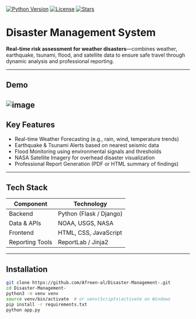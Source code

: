 <!-- Optional: Badges for CI, license, etc. Customize as needed -->
[![Python Version](https://img.shields.io/badge/python-3.x-blue.svg)]()
[![License](https://img.shields.io/badge/license-MIT-green.svg)]()
[![Stars](https://img.shields.io/github/stars/Afreen-al/Disaster-Management--?style=social)]()

# Disaster Management System

**Real-time risk assessment for weather disasters**—combines weather, earthquake, tsunami, flood, and satellite data to ensure safe travel through dynamic analysis and professional reporting.

---

##  Demo


![image](https://github.com/user-attachments/assets/90c60a70-71b6-4237-bc46-93b57a8d5f36)
---

##  Key Features

- Real-time Weather Forecasting (e.g., rain, wind, temperature trends)  
- Earthquake & Tsunami Alerts based on nearest seismic data  
- Flood Monitoring using environmental signals and thresholds  
- NASA Satellite Imagery for overhead disaster visualization  
- Professional Report Generation (PDF or HTML summary of findings)

---

##  Tech Stack

| Component           | Technology              |
|---------------------|--------------------------|
| Backend             | Python (Flask / Django)  |
| Data & APIs         | NOAA, USGS, NASA         |
| Frontend            | HTML, CSS, JavaScript    |
| Reporting Tools     | ReportLab / Jinja2       |


---

##  Installation

```bash
git clone https://github.com/Afreen-al/Disaster-Management-.git
cd Disaster-Management-
python3 -m venv venv
source venv/bin/activate  # or venv\Scripts\activate on Windows
pip install -r requirements.txt
python app.py




